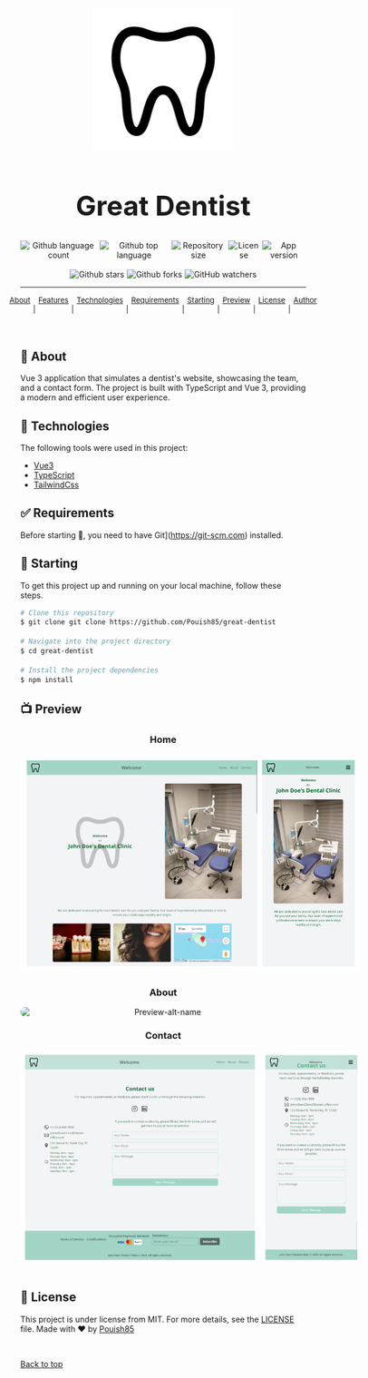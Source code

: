 <div align="center" id="top">
  <img src="/src/assets/images/tooth.svg" alt="great-dentist" style="width: 250px" />
</div>

<h1 align="center" style="text-align: center; font-size: xxx-large">Great Dentist</h1>

<div align="center" style="width: 100%; display: flex; justify-content: center; gap: 5px">  <img alt="Github language count" src="https://img.shields.io/github/languages/count/Pouish85/great-dentist?color=56BEB8" />
  <img alt="Github top language" src="https://img.shields.io/github/languages/top/Pouish85/great-dentist?color=56BEB8" />
  <img alt="Repository size" src="https://img.shields.io/github/repo-size/Pouish85/great-dentist?color=56BEB8" />
  <img alt="License" src="https://img.shields.io/github/license/Pouish85/great-dentist?color=56BEB8" />
  <img alt="App version" src="https://img.shields.io/badge/version-1.0.0-blue.svg" />
</div>

<br />

<div align="center" style="width: 100%; display: flex; justify-content: center; gap: 5px">
  <img alt="Github stars" src="https://img.shields.io/github/stars/Pouish85/great-dentist?color=56BEB8" />
  <img alt="Github forks" src="https://img.shields.io/github/forks/Pouish85/great-dentist?color=56BEB8" />
  <img alt="GitHub watchers" src="https://img.shields.io/github/watchers/Pouish85/great-dentist?color=56BEB8" />
</div>

<!-- Status -->

<hr />

<div
	align="center"
	style="width: 100%; display: flex; justify-content: center; gap: 5px; font-size: small"
>
  <a href="#dart-about">About</a>
  &#xa0; | &#xa0;
  <a href="#sparkles-features">Features</a>
  &#xa0; | &#xa0;
  <a href="#rocket-technologies">Technologies</a>
  &#xa0; | &#xa0;
  <a href="#white_check_mark-requirements">Requirements</a>
  &#xa0; | &#xa0;
  <a href="#checkered_flag-starting">Starting</a>
  &#xa0; | &#xa0;
  <a href="#tv-preview">Preview</a> &#xa0; | &#xa0;
  <a href="#memo-license">License</a>
  &#xa0; | &#xa0;
  <a href="https://github.com/Pouish85" target="_blank">Author</a>
</div>

<br />

## :dart: About

Vue 3 application that simulates a dentist's website, showcasing the team, and a contact form. The project is built with TypeScript and Vue 3, providing a modern and efficient user experience.

## :rocket: Technologies

The following tools were used in this project:

- [Vue3](https://vuejs.org/)
- [TypeScript](https://www.typescriptlang.org/)
- [TailwindCss](https://tailwindcss.com/)

## :white_check_mark: Requirements

Before starting :checkered_flag:, you need to have Git](https://git-scm.com) installed.

## :checkered_flag: Starting

To get this project up and running on your local machine, follow these steps.

```bash
# Clone this repository
$ git clone git clone https://github.com/Pouish85/great-dentist

# Navigate into the project directory
$ cd great-dentist

# Install the project dependencies
$ npm install

```

## :tv: Preview

<div align="center">
  <h3>Home</h3>
<img alt="Preview-alt-name" src="/assets/images/home.png" style="max-width: 600px; display: block; margin: 0 auto; border-radius: 10px; object-fit: contain" />
</div>

<div align="center">
  <h3>About</h3>
<img alt="Preview-alt-name" src="/assets/images/about
.png" style="max-width: 600px; display: block; margin: 0 auto; border-radius: 10px; object-fit: contain" />

</div>

<div align="center">
  <h3>Contact</h3>
<img alt="Preview-alt-name" src="/assets/images/contact.png" style="max-width: 600px; display: block; margin: 0 auto; border-radius: 10px; object-fit: contain" />
</div>

<br />

## :memo: License

This project is under license from MIT. For more details, see the
[LICENSE](LICENSE) file. Made with :heart: by <a href="https://github.com/Pouish85" target="_blank">Pouish85</a>

&#xa0;

<a href="#top">Back to top</a>
